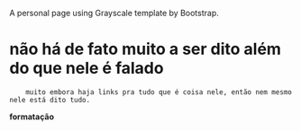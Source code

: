 A personal page using Grayscale template by Bootstrap.
# não há de fato muito a ser dito além do que nele é falado
		muito embora haja links pra tudo que é coisa nele, então nem mesmo nele está dito tudo.
	
**formatação**